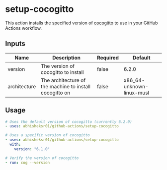 # setup-cocogitto

This action installs the specified version of [cocogitto](https://github.com/cocogitto/cocogitto) to use in your GitHub Actions workflow.

## Inputs

| Name         | Description                                             | Required | Default                   |
|--------------|---------------------------------------------------------|----------|---------------------------|
| version      | The version of cocogitto to install                     | false    | 6.2.0                     |
| architecture | The architecture of the machine to install cocogitto on | false    | x86_64-unknown-linux-musl |

## Usage

```yaml
# Uses the default version of cocogitto (currently 6.2.0)
- uses: abhisheksr01/github-actions/setup-cocogitto

# Uses a specific version of cocogitto
- uses: abhisheksr01/github-actions/setup-cocogitto
  with:
    version: "6.1.0"

# Verify the version of cocogitto
- run: cog --version
```
